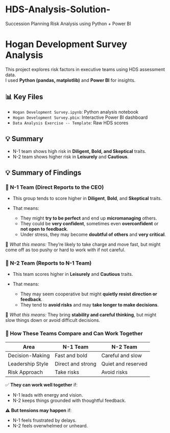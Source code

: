 # HDS-Analysis-Solution-
Succession Planning Risk Analysis using Python + Power BI
# Hogan Development Survey Analysis

This project explores risk factors in executive teams using HDS assessment data.  
I used **Python (pandas, matplotlib)** and **Power BI** for insights.

## 📊 Key Files
- `Hogan Development Survey.ipynb`: Python analysis notebook
- `Hogan Development Survey.pbix`: Interactive Power BI dashboard
- `Data Analysis Exercise -- Template`: Raw HDS scores

## 💡 Summary
- N-1 team shows high risk in **Diligent, Bold, and Skeptical** traits.
- N-2 team shows higher risk in **Leisurely** and **Cautious**.

## 💡 Summary of Findings

### 👥 N-1 Team (Direct Reports to the CEO)

* This group tends to score higher in **Diligent**, **Bold**, and **Skeptical** traits.
* That means:

  * They might **try to be perfect** and end up **micromanaging** others.
  * They could be **very confident**, sometimes even **overconfident** or **not open to feedback**.
  * Under stress, they may become **doubtful of others** and **very critical**.

💭 *What this means:*
They’re likely to take charge and move fast, but might come off as too pushy or hard to work with if not careful.


### 👥 N-2 Team (Reports to N-1 Team)

* This team scores higher in **Leisurely** and **Cautious** traits.
* That means:

  * They may seem cooperative but might **quietly resist direction or feedback**.
  * They tend to **avoid risks** and may **take longer to make decisions**.

💭 *What this means:*
They bring **stability and careful thinking**, but might slow things down or avoid difficult decisions.



### 🤝 How These Teams Compare and Can Work Together

| Area             | N-1 Team          | N-2 Team           |
| ---------------- | ----------------- | ------------------ |
| Decision-Making  | Fast and bold     | Careful and slow   |
| Leadership Style | Direct and strong | Quiet and reserved |
| Risk Approach    | Take risks        | Avoid risks        |

✅ **They can work well together** if:

* N-1 leads with energy and vision.
* N-2 keeps things grounded with thoughtful feedback.

⚠️ **But tensions may happen** if:

* N-1 feels frustrated by delays.
* N-2 feels overwhelmed or unheard.




